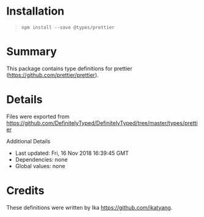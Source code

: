 # Installation
> `npm install --save @types/prettier`

# Summary
This package contains type definitions for prettier (https://github.com/prettier/prettier).

# Details
Files were exported from https://github.com/DefinitelyTyped/DefinitelyTyped/tree/master/types/prettier

Additional Details
 * Last updated: Fri, 16 Nov 2018 16:39:45 GMT
 * Dependencies: none
 * Global values: none

# Credits
These definitions were written by Ika <https://github.com/ikatyang>.
